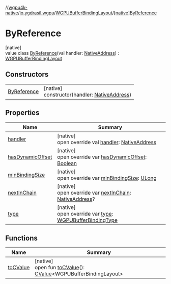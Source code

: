 //[wgpu4k-native](../../../../index.md)/[io.ygdrasil.wgpu](../../index.md)/[WGPUBufferBindingLayout](../index.md)/[[native]ByReference](index.md)

# ByReference

[native]\
value class [ByReference](index.md)(val handler: [NativeAddress](../../../ffi/-native-address/index.md)) : [WGPUBufferBindingLayout](../index.md)

## Constructors

| | |
|---|---|
| [ByReference](-by-reference.md) | [native]<br>constructor(handler: [NativeAddress](../../../ffi/-native-address/index.md)) |

## Properties

| Name | Summary |
|---|---|
| [handler](handler.md) | [native]<br>open override val [handler](handler.md): [NativeAddress](../../../ffi/-native-address/index.md) |
| [hasDynamicOffset](has-dynamic-offset.md) | [native]<br>open override var [hasDynamicOffset](has-dynamic-offset.md): [Boolean](https://kotlinlang.org/api/core/kotlin-stdlib/kotlin/-boolean/index.html) |
| [minBindingSize](min-binding-size.md) | [native]<br>open override var [minBindingSize](min-binding-size.md): [ULong](https://kotlinlang.org/api/core/kotlin-stdlib/kotlin/-u-long/index.html) |
| [nextInChain](next-in-chain.md) | [native]<br>open override var [nextInChain](next-in-chain.md): [NativeAddress](../../../ffi/-native-address/index.md)? |
| [type](type.md) | [native]<br>open override var [type](type.md): [WGPUBufferBindingType](../../-w-g-p-u-buffer-binding-type/index.md) |

## Functions

| Name | Summary |
|---|---|
| [toCValue](../[native]to-c-value.md) | [native]<br>open fun [toCValue](../[native]to-c-value.md)(): [CValue](https://kotlinlang.org/api/core/kotlin-stdlib/kotlinx.cinterop/-c-value/index.html)&lt;WGPUBufferBindingLayout&gt; |